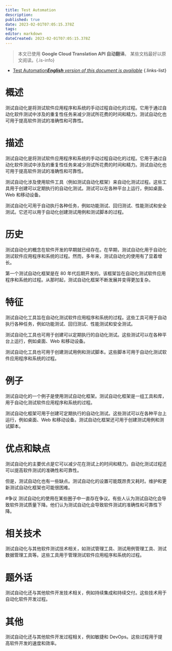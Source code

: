 ```yaml
---
title: Test Automation
description: 
published: true
date: 2023-02-01T07:05:15.378Z
tags: 
editor: markdown
dateCreated: 2023-02-01T07:05:15.378Z
---
```


> 本文已使用 **Google Cloud Translation API 自动翻译**。
某些文档最好以原文阅读。{.is-info}

- [Test Automation***English** version of this document is available*](/en/Knowledge-base/Dictionary/test-automation)
{.links-list}

# 概述
测试自动化是将测试软件应用程序和系统的手动过程自动化的过程。它用于通过自动化软件测试中涉及的重复性任务来减少测试所花费的时间和精力。测试自动化也可用于提高软件测试的准确性和可靠性。

# 描述
测试自动化是将测试软件应用程序和系统的手动过程自动化的过程。它用于通过自动化软件测试中涉及的重复性任务来减少测试所花费的时间和精力。测试自动化也可用于提高软件测试的准确性和可靠性。

测试自动化涉及使用软件工具（例如测试自动化框架）来自动化测试过程。这些工具用于创建可以定期执行的自动化测试。测试可以在各种平台上运行，例如桌面、Web 和移动设备。

测试自动化可用于自动执行各种任务，例如功能测试、回归测试、性能测试和安全测试。它还可以用于自动化创建测试用例和测试脚本的过程。

# 历史
测试自动化的概念在软件开发的早期就已经存在。在早期，测试自动化用于自动化测试软件应用程序和系统的过程。然而，多年来，测试自动化的使用有了显着增长。

第一个测试自动化框架是在 80 年代后期开发的。该框架旨在自动化测试软件应用程序和系统的过程。从那时起，测试自动化框架不断发展并变得更加复杂。

# 特征
测试自动化工具旨在自动化测试软件应用程序和系统的过程。这些工具可用于自动执行各种任务，例如功能测试、回归测试、性能测试和安全测试。

测试自动化工具也可用于创建可以定期执行的自动化测试。这些测试可以在各种平台上运行，例如桌面、Web 和移动设备。

测试自动化工具也可用于创建测试用例和测试脚本。这些脚本可用于自动化测试软件应用程序和系统的过程。

# 例子
测试自动化的一个例子是使用测试自动化框架。测试自动化框架是一组工具和库，用于自动化测试软件应用程序和系统的过程。

测试自动化框架可用于创建可定期执行的自动化测试。这些测试可以在各种平台上运行，例如桌面、Web 和移动设备。测试自动化框架还可用于创建测试用例和测试脚本。

# 优点和缺点
测试自动化的主要优点是它可以减少花在测试上的时间和精力。自动化测试过程还可以提高软件测试的准确性和可靠性。

但是，测试自动化也有一些缺点。测试自动化的设置可能既昂贵又耗时。维护和更新测试自动化框架也可能很困难。

#争议
测试自动化的使用在某些圈子中一直存在争议。有些人认为测试自动化会导致软件测试质量下降。他们认为测试自动化会导致软件测试的准确性和可靠性下降。

# 相关技术
测试自动化与其他软件测试技术相关，如测试管理工具、测试用例管理工具、测试数据管理工具等。这些工具用于管理测试软件应用程序和系统的过程。

# 题外话
测试自动化还与其他软件开发技术相关，例如持续集成和持续交付。这些技术用于自动化软件开发过程。

# 其他
测试自动化还与其他软件开发过程相关，例如敏捷和 DevOps。这些过程用于提高软件开发的速度和效率。